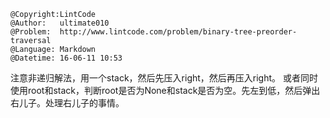 ```
@Copyright:LintCode
@Author:   ultimate010
@Problem:  http://www.lintcode.com/problem/binary-tree-preorder-traversal
@Language: Markdown
@Datetime: 16-06-11 10:53
```

注意非递归解法，用一个stack，然后先压入right，然后再压入right。
或者同时使用root和stack，判断root是否为None和stack是否为空。先左到低，然后弹出右儿子。处理右儿子的事情。
